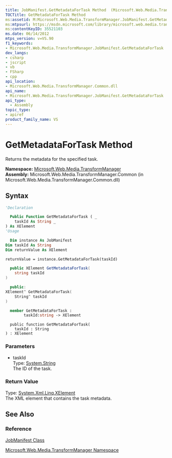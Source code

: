 ```yaml
---
title: JobManifest.GetMetadataForTask Method  (Microsoft.Web.Media.TransformManager)
TOCTitle: GetMetadataForTask Method
ms:assetid: M:Microsoft.Web.Media.TransformManager.JobManifest.GetMetadataForTask(System.String)
ms:mtpsurl: https://msdn.microsoft.com/library/microsoft.web.media.transformmanager.jobmanifest.getmetadatafortask(v=VS.90)
ms:contentKeyID: 35521103
ms.date: 06/14/2012
mtps_version: v=VS.90
f1_keywords:
- Microsoft.Web.Media.TransformManager.JobManifest.GetMetadataForTask
dev_langs:
- csharp
- jscript
- vb
- FSharp
- cpp
api_location:
- Microsoft.Web.Media.TransformManager.Common.dll
api_name:
- Microsoft.Web.Media.TransformManager.JobManifest.GetMetadataForTask
api_type:
  - Assembly
topic_type:
- apiref
product_family_name: VS
---
```


# GetMetadataForTask Method

Returns the metadata for the specified task.

**Namespace:**  [Microsoft.Web.Media.TransformManager](microsoft-web-media-transformmanager-namespace.md)  
**Assembly:**  Microsoft.Web.Media.TransformManager.Common (in Microsoft.Web.Media.TransformManager.Common.dll)

## Syntax

```vb
'Declaration

  Public Function GetMetadataForTask ( _
    taskId As String _
) As XElement
'Usage

  Dim instance As JobManifest
Dim taskId As String
Dim returnValue As XElement

returnValue = instance.GetMetadataForTask(taskId)
```

```csharp
  public XElement GetMetadataForTask(
    string taskId
)
```

```cpp
  public:
XElement^ GetMetadataForTask(
    String^ taskId
)
```

``` fsharp
  member GetMetadataForTask :
        taskId:string -> XElement
```

```jscript
  public function GetMetadataForTask(
    taskId : String
) : XElement
```

### Parameters

  - taskId  
    Type: [System.String](https://msdn.microsoft.com/library/s1wwdcbf)  
    The ID of the task.  

### Return Value

Type: [System.Xml.Linq.XElement](https://msdn.microsoft.com/library/bb340098)  
The XML element that contains the task metadata.  

## See Also

### Reference

[JobManifest Class](jobmanifest-class-microsoft-web-media-transformmanager.md)

[Microsoft.Web.Media.TransformManager Namespace](microsoft-web-media-transformmanager-namespace.md)

